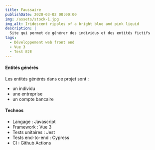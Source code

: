 ```yaml
---
title: Faussaire
publishDate: 2020-03-02 00:00:00
img: /assets/stock-1.jpg
img_alt: Iridescent ripples of a bright blue and pink liquid
description: |
  Site qui permet de générer des individus et des entités fictifs
tags:
  - Développement web front end
  - Vue 3
  - Test E2E
---
```


#### Entités générés

Les entités générés dans ce projet sont :

- un individu
- une entreprise
- un compte bancaire

#### Technos

- Langage : Javascript
- Framework : Vue 3
- Tests unitaires : Jest
- Tests end-to-end : Cypress
- CI : Github Actions

